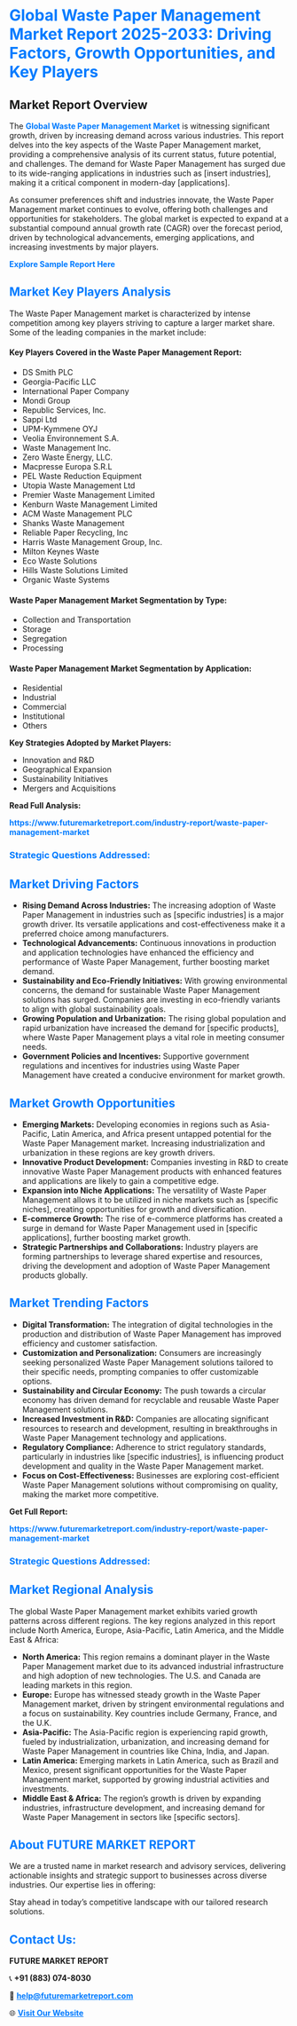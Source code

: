 <h1 style="color: #007BFF;">Global Waste Paper Management Market Report 2025-2033: Driving Factors, Growth Opportunities, and Key Players</h1>

<section id="overview">
<h2>Market Report Overview</h2>
<p>The <a href="https://www.futuremarketreport.com/industry-report/waste-paper-management-market" style="color: #007BFF; text-decoration: none;"><strong>Global Waste Paper Management Market</strong></a> is witnessing significant growth, driven by increasing demand across various industries. This report delves into the key aspects of the Waste Paper Management market, providing a comprehensive analysis of its current status, future potential, and challenges. The demand for Waste Paper Management has surged due to its wide-ranging applications in industries such as [insert industries], making it a critical component in modern-day [applications].</p>
<p>As consumer preferences shift and industries innovate, the Waste Paper Management market continues to evolve, offering both challenges and opportunities for stakeholders. The global market is expected to expand at a substantial compound annual growth rate (CAGR) over the forecast period, driven by technological advancements, emerging applications, and increasing investments by major players.</p>
</section>

<section id="overview">
<p><a href="https://www.futuremarketreport.com/request-sample/reportId=105314" style="color: #007BFF; text-decoration: none;"><strong>Explore Sample Report Here</strong></a></p>
</section>

<section id="key-players">
<h2 style="color: #007BFF;">Market Key Players Analysis</h2>
<p>The Waste Paper Management market is characterized by intense competition among key players striving to capture a larger market share. Some of the leading companies in the market include:</p>
<h4>Key Players Covered in the Waste Paper Management Report:</h4>
<ul><li>DS Smith PLC</li><li>Georgia-Pacific LLC</li><li>International Paper Company</li><li>Mondi Group</li><li>Republic Services, Inc.</li><li>Sappi Ltd</li><li>UPM-Kymmene OYJ</li><li>Veolia Environnement S.A.</li><li>Waste Management Inc.</li><li>Zero Waste Energy, LLC.</li><li>Macpresse Europa S.R.L</li><li>PEL Waste Reduction Equipment</li><li>Utopia Waste Management Ltd</li><li>Premier Waste Management Limited</li><li>Kenburn Waste Management Limited</li><li>ACM Waste Management PLC</li><li>Shanks Waste Management</li><li>Reliable Paper Recycling, Inc</li><li>Harris Waste Management Group, Inc.</li><li>Milton Keynes Waste</li><li>Eco Waste Solutions</li><li>Hills Waste Solutions Limited</li><li>Organic Waste Systems</li></ul>
<h4>Waste Paper Management Market Segmentation by Type:</h4>
<ul><li>Collection and Transportation</li><li>Storage</li><li>Segregation</li><li>Processing</li></ul>

<h4>Waste Paper Management Market Segmentation by Application:</h4>
<ul><li>Residential</li><li>Industrial</li><li>Commercial</li><li>Institutional</li><li>Others</li></ul>
<p><strong>Key Strategies Adopted by Market Players:</strong></p>
<ul>
<li>Innovation and R&D</li>
<li>Geographical Expansion</li>
<li>Sustainability Initiatives</li>
<li>Mergers and Acquisitions</li>
</ul>
</section>

<section>
<p><strong>Read Full Analysis: </strong></p><a href="https://www.futuremarketreport.com/industry-report/waste-paper-management-market" style="color: #007BFF; text-decoration: none;"><strong>https://www.futuremarketreport.com/industry-report/waste-paper-management-market</strong></a>
<h3 style="color: #007BFF;">Strategic Questions Addressed:</h3>
</section>

<section id="driving-factors">
<h2 style="color: #007BFF;">Market Driving Factors</h2>
<ul>
<li><strong>Rising Demand Across Industries:</strong> The increasing adoption of Waste Paper Management in industries such as [specific industries] is a major growth driver. Its versatile applications and cost-effectiveness make it a preferred choice among manufacturers.</li>
<li><strong>Technological Advancements:</strong> Continuous innovations in production and application technologies have enhanced the efficiency and performance of Waste Paper Management, further boosting market demand.</li>
<li><strong>Sustainability and Eco-Friendly Initiatives:</strong> With growing environmental concerns, the demand for sustainable Waste Paper Management solutions has surged. Companies are investing in eco-friendly variants to align with global sustainability goals.</li>
<li><strong>Growing Population and Urbanization:</strong> The rising global population and rapid urbanization have increased the demand for [specific products], where Waste Paper Management plays a vital role in meeting consumer needs.</li>
<li><strong>Government Policies and Incentives:</strong> Supportive government regulations and incentives for industries using Waste Paper Management have created a conducive environment for market growth.</li>
</ul>
</section>

<section id="growth-opportunities">
<h2 style="color: #007BFF;">Market Growth Opportunities</h2>
<ul>
<li><strong>Emerging Markets:</strong> Developing economies in regions such as Asia-Pacific, Latin America, and Africa present untapped potential for the Waste Paper Management market. Increasing industrialization and urbanization in these regions are key growth drivers.</li>
<li><strong>Innovative Product Development:</strong> Companies investing in R&D to create innovative Waste Paper Management products with enhanced features and applications are likely to gain a competitive edge.</li>
<li><strong>Expansion into Niche Applications:</strong> The versatility of Waste Paper Management allows it to be utilized in niche markets such as [specific niches], creating opportunities for growth and diversification.</li>
<li><strong>E-commerce Growth:</strong> The rise of e-commerce platforms has created a surge in demand for Waste Paper Management used in [specific applications], further boosting market growth.</li>
<li><strong>Strategic Partnerships and Collaborations:</strong> Industry players are forming partnerships to leverage shared expertise and resources, driving the development and adoption of Waste Paper Management products globally.</li>
</ul>
</section>

<section id="trending-factors">
<h2 style="color: #007BFF;">Market Trending Factors</h2>
<ul>
<li><strong>Digital Transformation:</strong> The integration of digital technologies in the production and distribution of Waste Paper Management has improved efficiency and customer satisfaction.</li>
<li><strong>Customization and Personalization:</strong> Consumers are increasingly seeking personalized Waste Paper Management solutions tailored to their specific needs, prompting companies to offer customizable options.</li>
<li><strong>Sustainability and Circular Economy:</strong> The push towards a circular economy has driven demand for recyclable and reusable Waste Paper Management solutions.</li>
<li><strong>Increased Investment in R&D:</strong> Companies are allocating significant resources to research and development, resulting in breakthroughs in Waste Paper Management technology and applications.</li>
<li><strong>Regulatory Compliance:</strong> Adherence to strict regulatory standards, particularly in industries like [specific industries], is influencing product development and quality in the Waste Paper Management market.</li>
<li><strong>Focus on Cost-Effectiveness:</strong> Businesses are exploring cost-efficient Waste Paper Management solutions without compromising on quality, making the market more competitive.</li>
</ul>
</section>

<section>
<p><strong>Get Full Report: </strong></p><a href="https://www.futuremarketreport.com/industry-report/waste-paper-management-market" style="color: #007BFF; text-decoration: none;"><strong>https://www.futuremarketreport.com/industry-report/waste-paper-management-market</strong></a>
<h3 style="color: #007BFF;">Strategic Questions Addressed:</h3>
</section>


<section id="regional-analysis">
<h2 style="color: #007BFF;">Market Regional Analysis</h2>
<p>The global Waste Paper Management market exhibits varied growth patterns across different regions. The key regions analyzed in this report include North America, Europe, Asia-Pacific, Latin America, and the Middle East & Africa:</p>
<ul>
<li><strong>North America:</strong> This region remains a dominant player in the Waste Paper Management market due to its advanced industrial infrastructure and high adoption of new technologies. The U.S. and Canada are leading markets in this region.</li>
<li><strong>Europe:</strong> Europe has witnessed steady growth in the Waste Paper Management market, driven by stringent environmental regulations and a focus on sustainability. Key countries include Germany, France, and the U.K.</li>
<li><strong>Asia-Pacific:</strong> The Asia-Pacific region is experiencing rapid growth, fueled by industrialization, urbanization, and increasing demand for Waste Paper Management in countries like China, India, and Japan.</li>
<li><strong>Latin America:</strong> Emerging markets in Latin America, such as Brazil and Mexico, present significant opportunities for the Waste Paper Management market, supported by growing industrial activities and investments.</li>
<li><strong>Middle East & Africa:</strong> The region’s growth is driven by expanding industries, infrastructure development, and increasing demand for Waste Paper Management in sectors like [specific sectors].</li>
</ul>
</section>

<footer>
<h2 style="color: #007BFF;">About FUTURE MARKET REPORT</h2>
<p>We are a trusted name in market research and advisory services, delivering actionable insights and strategic support to businesses across diverse industries. Our expertise lies in offering:</p>

<p>Stay ahead in today’s competitive landscape with our tailored research solutions.</p>

<h2 style="color: #007BFF;">Contact Us:</h2>
<p><strong>FUTURE MARKET REPORT</strong></p>
<p>📞 <strong>+91 (883) 074-8030</strong></p>
<p>📧 <strong><a href="mailto:help@futuremarketreport.com" style="color: #007BFF;">help@futuremarketreport.com</a></strong></p>
<p>🌐 <strong><a href="https://www.futuremarketreport.com/" style="color: #007BFF;">Visit Our Website</a></strong></p>
</footer>